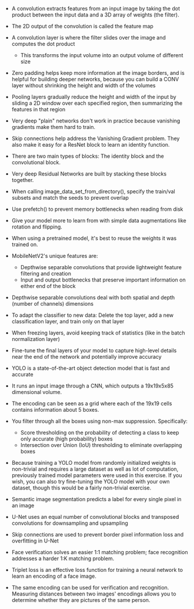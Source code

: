 
* A convolution extracts features from an input image by taking the dot product between the input data and a 3D array of weights (the filter).
* The 2D output of the convolution is called the feature map
* A convolution layer is where the filter slides over the image and computes the dot product
  * This transforms the input volume into an output volume of different size
* Zero padding helps keep more information at the image borders, and is helpful for building deeper networks, because you can build a CONV layer without shrinking the height and width of the volumes
* Pooling layers gradually reduce the height and width of the input by sliding a 2D window over each specified region, then summarizing the features in that region



* Very deep "plain" networks don't work in practice because vanishing gradients make them hard to train.
* Skip connections help address the Vanishing Gradient problem. They also make it easy for a ResNet block to learn an identity function.
* There are two main types of blocks: The identity block and the convolutional block.
* Very deep Residual Networks are built by stacking these blocks together.

* When calling image\_data\_set\_from\_directory(), specify the train/val subsets and match the seeds to prevent overlap
* Use prefetch() to prevent memory bottlenecks when reading from disk
* Give your model more to learn from with simple data augmentations like rotation and flipping.
* When using a pretrained model, it's best to reuse the weights it was trained on.

* MobileNetV2's unique features are:
  * Depthwise separable convolutions that provide lightweight feature filtering and creation
  * Input and output bottlenecks that preserve important information on either end of the block
* Depthwise separable convolutions deal with both spatial and depth (number of channels) dimensions


* To adapt the classifier to new data: Delete the top layer, add a new classification layer, and train only on that layer
* When freezing layers, avoid keeping track of statistics (like in the batch normalization layer)
* Fine-tune the final layers of your model to capture high-level details near the end of the network and potentially improve accuracy

* YOLO is a state-of-the-art object detection model that is fast and accurate
* It runs an input image through a CNN, which outputs a 19x19x5x85 dimensional volume.
* The encoding can be seen as a grid where each of the 19x19 cells contains information about 5 boxes.
* You filter through all the boxes using non-max suppression. Specifically:
  * Score thresholding on the probability of detecting a class to keep only accurate (high probability) boxes
  * Intersection over Union (IoU) thresholding to eliminate overlapping boxes
* Because training a YOLO model from randomly initialized weights is non-trivial and requires a large dataset as well as lot of computation, previously trained model parameters were used in this exercise. If you wish, you can also try fine-tuning the YOLO model with your own dataset, though this would be a fairly non-trivial exercise.


* Semantic image segmentation predicts a label for every single pixel in an image
* U-Net uses an equal number of convolutional blocks and transposed convolutions for downsampling and upsampling
* Skip connections are used to prevent border pixel information loss and overfitting in U-Net

* Face verification solves an easier 1:1 matching problem; face recognition addresses a harder 1:K matching problem.
* Triplet loss is an effective loss function for training a neural network to learn an encoding of a face image.
* The same encoding can be used for verification and recognition. Measuring distances between two images' encodings allows you to determine whether they are pictures of the same person.

